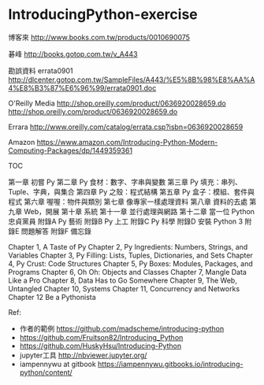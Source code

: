 # IntroducingPython-exercise



博客來
http://www.books.com.tw/products/0010690075


碁峰
http://books.gotop.com.tw/v_A443

勘誤資料 errata0901
http://dlcenter.gotop.com.tw/SampleFiles/A443/%E5%8B%98%E8%AA%A4%E8%B3%87%E6%96%99/errata0901.doc


O'Reilly Media
http://shop.oreilly.com/product/0636920028659.do
http://shop.oreilly.com/product/0636920028659.do

Errara
http://www.oreilly.com/catalog/errata.csp?isbn=0636920028659

Amazon
https://www.amazon.com/Introducing-Python-Modern-Computing-Packages/dp/1449359361



TOC

第一章 初嘗 Py
第二章 Py 食材：數字、字串與變數
第三章 Py 填充：串列、Tuple、字典，與集合
第四章 Py 之殼：程式結構
第五章 Py 盒子：模組、套件與程式
第六章 喔喔：物件與類別
第七章 像專家一樣處理資料
第八章 資料的去處
第九章 Web，開展
第十章 系統
第十一章 並行處理與網路
第十二章 當一位 Python 忠貞黨員
附錄A Py 藝術 
附錄B Py 上工 
附錄C Py 科學 
附錄D 安裝 Python 3 
附錄E 問題解答 
附錄F 備忘錄

Chapter 1, A Taste of Py
Chapter 2, Py Ingredients: Numbers, Strings, and Variables
Chapter 3, Py Filling: Lists, Tuples, Dictionaries, and Sets
Chapter 4, Py Crust: Code Structures
Chapter 5, Py Boxes: Modules, Packages, and Programs
Chapter 6, Oh Oh: Objects and Classes
Chapter 7, Mangle Data Like a Pro
Chapter 8, Data Has to Go Somewhere
Chapter 9, The Web, Untangled
Chapter 10, Systems
Chapter 11, Concurrency and Networks
Chapter 12 Be a Pythonista





Ref:
  * 作者的範例 https://github.com/madscheme/introducing-python
  * https://github.com/Fruitson82/Introducing_Python
  * https://github.com/HuskyHsu/Introducing-Python
  * jupyter工具 http://nbviewer.jupyter.org/
  * iampennywu at gitbook  https://iampennywu.gitbooks.io/introducing-python/content/
